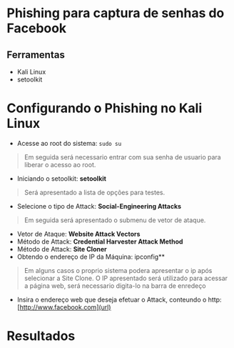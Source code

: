 # Phishing para captura de senhas do Facebook

## Ferramentas
* Kali Linux
* setoolkit

# Configurando o Phishing no Kali Linux
* Acesse ao root do sistema: ``` sudo su ```
> Em seguida será necessario entrar com sua senha de usuario para liberar o acesso ao root.
* Iniciando o setoolkit: **setoolkit**
> Será apresentado a lista de opções para testes.
* Selecione o tipo de Attack: **Social-Engineering Attacks**
> Em seguida será apresentado o submenu de vetor de ataque.
* Vetor de Ataque: **Website Attack Vectors**
* Método de Attack: **Credential Harvester Attack Method**
* Método de Attack: **Site Cloner**
* Obtendo o endereço de IP da Máquina: ipconfig**
> Em alguns casos o proprio sistema podera apresentar o ip após selecionar a Site Clone.
> O IP apresentado será utilizado para acessar a página web, será necessario digita-lo na barra de enredeço
* Insira o endereço web que deseja efetuar o Attack, conteundo o http: [http://www.facebook.com](url)

# Resultados
